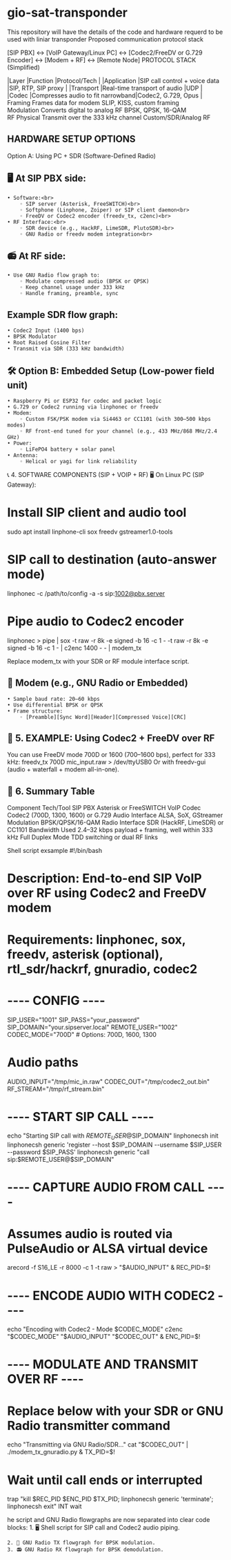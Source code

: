 # gio-sat-transponder
This repository will have the details of the code and hardware requerd to be used with liniar transponder
Proposed communication protocol stack

[SIP PBX] <-> [VoIP Gateway/Linux PC] <-> [Codec2/FreeDV or G.729 Encoder] <-> [Modem + RF] <-> [Remote Node]
PROTOCOL STACK (Simplified)

|Layer           |Function                          |Protocol/Tech         |
|Application     |SIP call control + voice data     |SIP, RTP, SIP proxy   |
|Transport       |Real-time transport of audio      |UDP                   |
|Codec           |Compresses audio to fit narrowband|Codec2, G.729, Opus   |
Framing
Frames data for modem
SLIP, KISS, custom framing<br>
Modulation
Converts digital to analog RF
BPSK, QPSK, 16-QAM<br>
RF Physical
Transmit over the 333 kHz channel
Custom/SDR/Analog RF

## HARDWARE SETUP OPTIONS
Option A: Using PC + SDR (Software-Defined Radio)<br>
## 🖥️ At SIP PBX side:<br>
    • Software:<br>
        ◦ SIP server (Asterisk, FreeSWITCH)<br>
        ◦ Softphone (Linphone, Zoiper) or SIP client daemon<br>
        ◦ FreeDV or Codec2 encoder (freedv_tx, c2enc)<br>
    • RF Interface:<br>
        ◦ SDR device (e.g., HackRF, LimeSDR, PlutoSDR)<br>
        ◦ GNU Radio or freedv modem integration<br>
## 📻 At RF side:<br>
    • Use GNU Radio flow graph to:
        ◦ Modulate compressed audio (BPSK or QPSK)
        ◦ Keep channel usage under 333 kHz
        ◦ Handle framing, preamble, sync
## Example SDR flow graph:<br>
    • Codec2 Input (1400 bps)
    • BPSK Modulator
    • Root Raised Cosine Filter
    • Transmit via SDR (333 kHz bandwidth)

## 🛠️ Option B: Embedded Setup (Low-power field unit)
    • Raspberry Pi or ESP32 for codec and packet logic
    • G.729 or Codec2 running via linphonec or freedv
    • Modem:
        ◦ Custom FSK/PSK modem via Si4463 or CC1101 (with 300–500 kbps modes)
        ◦ RF front-end tuned for your channel (e.g., 433 MHz/868 MHz/2.4 GHz)
    • Power:
        ◦ LiFePO4 battery + solar panel
    • Antenna:
        ◦ Helical or yagi for link reliability

📞 4. SOFTWARE COMPONENTS (SIP + VOIP + RF)
🖥️ On Linux PC (SIP Gateway):

# Install SIP client and audio tool
sudo apt install linphone-cli sox freedv gstreamer1.0-tools

# SIP call to destination (auto-answer mode)
linphonec -c /path/to/config -a -s sip:1002@pbx.server

# Pipe audio to Codec2 encoder
linphonec > pipe | sox -t raw -r 8k -e signed -b 16 -c 1 - -t raw -r 8k -e signed -b 16 -c 1 - | c2enc 1400 - - | modem_tx

Replace modem_tx with your SDR or RF module interface script.
## 📡 Modem (e.g., GNU Radio or Embedded)
    • Sample baud rate: 20–60 kbps
    • Use differential BPSK or QPSK
    • Frame structure:
        ◦ [Preamble][Sync Word][Header][Compressed Voice][CRC]

## 📶 5. EXAMPLE: Using Codec2 + FreeDV over RF
You can use FreeDV mode 700D or 1600 (700–1600 bps), perfect for 333 kHz:
freedv_tx 700D mic_input.raw > /dev/ttyUSB0
Or with freedv-gui (audio + waterfall + modem all-in-one).

## 📜 6. Summary Table

Component
Tech/Tool
SIP PBX
Asterisk or FreeSWITCH
VoIP Codec
Codec2 (700D, 1300, 1600) or G.729
Audio Interface
ALSA, SoX, GStreamer
Modulation
BPSK/QPSK/16-QAM
Radio Interface
SDR (HackRF, LimeSDR) or CC1101
Bandwidth Used
2.4–32 kbps payload + framing, well within 333 kHz
Full Duplex Mode
TDD switching or dual RF links

Shell script exsample
#!/bin/bash
# Description: End-to-end SIP VoIP over RF using Codec2 and FreeDV modem
# Requirements: linphonec, sox, freedv, asterisk (optional), rtl_sdr/hackrf, gnuradio, codec2
# ---- CONFIG ----
SIP_USER="1001"
SIP_PASS="your_password"
SIP_DOMAIN="your.sipserver.local"
REMOTE_USER="1002"
CODEC_MODE="700D"  # Options: 700D, 1600, 1300

# Audio paths
AUDIO_INPUT="/tmp/mic_in.raw"
CODEC_OUT="/tmp/codec2_out.bin"
RF_STREAM="/tmp/rf_stream.bin"
# ---- START SIP CALL ----
echo "Starting SIP call with $REMOTE_USER@$SIP_DOMAIN"
linphonecsh init
linphonecsh generic 'register --host $SIP_DOMAIN --username $SIP_USER --password $SIP_PASS'
linphonecsh generic "call sip:$REMOTE_USER@$SIP_DOMAIN"
# ---- CAPTURE AUDIO FROM CALL ----
# Assumes audio is routed via PulseAudio or ALSA virtual device
arecord -f S16_LE -r 8000 -c 1 -t raw > "$AUDIO_INPUT" &
REC_PID=$!
# ---- ENCODE AUDIO WITH CODEC2 ----
echo "Encoding with Codec2 - Mode $CODEC_MODE"
c2enc "$CODEC_MODE" "$AUDIO_INPUT" "$CODEC_OUT" &
ENC_PID=$!
# ---- MODULATE AND TRANSMIT OVER RF ----
# Replace below with your SDR or GNU Radio transmitter command
echo "Transmitting via GNU Radio/SDR..."
cat "$CODEC_OUT" | ./modem_tx_gnuradio.py &
TX_PID=$!
# Wait until call ends or interrupted
trap "kill $REC_PID $ENC_PID $TX_PID; linphonecsh generic 'terminate'; linphonecsh exit" INT
wait

he script and GNU Radio flowgraphs are now separated into clear code blocks:
    1. 🖥️ Shell script for SIP call and Codec2 audio piping.
       
    2. 📡 GNU Radio TX flowgraph for BPSK modulation.
    3. 📻 GNU Radio RX flowgraph for BPSK demodulation.

